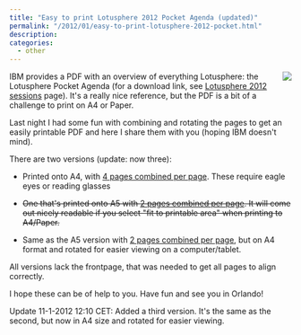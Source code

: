 ```yaml
---
title: "Easy to print Lotusphere 2012 Pocket Agenda (updated)"
permalink: "/2012/01/easy-to-print-lotusphere-2012-pocket.html"
description:
categories:
  - other
---
```

<div class="separator" style="clear: both; text-align: center;"><a href="http://4.bp.blogspot.com/-oy5DRAm86Tc/Tw1Prhn1zCI/AAAAAAAAADM/aJgng9CY2nQ/s1600/Screenshot+-+11-1-2012+%252C+10_00_15.png" imageanchor="1" style="clear: right; float: right; margin-bottom: 1em; margin-left: 1em;"><img border="0" src="http://4.bp.blogspot.com/-oy5DRAm86Tc/Tw1Prhn1zCI/AAAAAAAAADM/aJgng9CY2nQ/s1600/Screenshot+-+11-1-2012+%252C+10_00_15.png" /></a></div>IBM provides a PDF with an overview of everything Lotusphere: the Lotusphere Pocket Agenda (for a download link, see <a href="http://www-01.ibm.com/software/lotus/events/conference/content/abstracts.html">Lotusphere 2012 sessions</a> page). It's a really nice reference, but the PDF is a bit of a challenge to print on A4 or Paper.

Last night I had some fun with combining and rotating the pages to get an easily printable PDF and here I share them with you (hoping IBM doesn't mind).

There are two versions (update: now three):

- Printed onto A4, with <a href="http://dl.dropbox.com/u/67849/LS12_PocketAgenda_A4print.pdf">4 pages combined per page</a>. These require eagle eyes or reading glasses

- <strike>One that's printed onto A5 with <a href="http://dl.dropbox.com/u/67849/LS12_PocketAgenda_A5print.pdf">2 pages combined per page</a>. It will come out nicely readable if you select "fit to printable area" when printing to A4/Paper.</strike>

- Same as the A5 version with <a href="http://dl.dropbox.com/u/67849/LS12_PocketAgenda_A4print_big.pdf">2 pages combined per page</a>, but on A4 format and rotated for easier viewing on a computer/tablet.

All versions lack the frontpage, that was needed to get all pages to align correctly.

I hope these can be of help to you. Have fun and see you in Orlando!

Update 11-1-2012 12:10 CET:
Added a third version. It's the same as the second, but now in A4 size and rotated for easier viewing.
